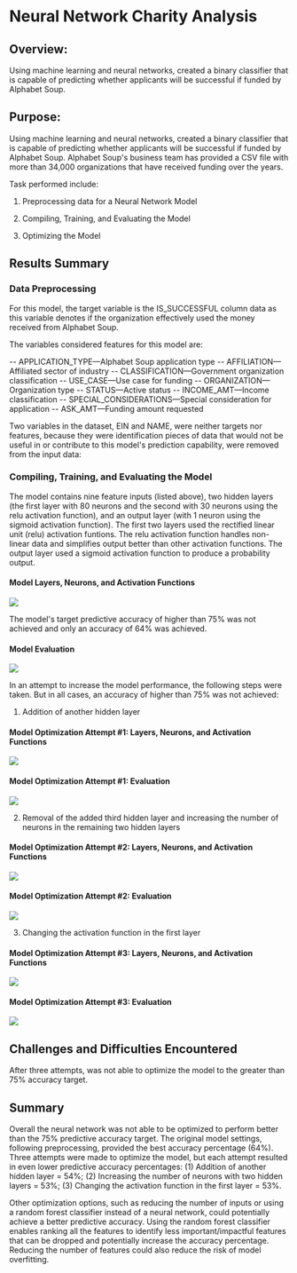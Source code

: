 # Neural Network Charity Analysis

## Overview:

Using machine learning and neural networks, created a binary classifier that is capable of predicting whether applicants will be successful if funded by Alphabet Soup.

## Purpose:

Using machine learning and neural networks, created a binary classifier that is capable of predicting whether applicants will be successful if funded by Alphabet Soup.  Alphabet Soup's business team has provided a CSV file with more than 34,000 organizations that have received funding over the years.  

Task performed include:

1. Preprocessing data for a Neural Network Model

2. Compiling, Training, and Evaluating the Model

3. Optimizing the Model


## Results Summary

### Data Preprocessing
For this model, the target variable is the IS_SUCCESSFUL column data as this variable denotes if the organization effectively used the money received from Alphabet Soup.

The variables considered features for this model are:  

-- APPLICATION_TYPE—Alphabet Soup application type
-- AFFILIATION—Affiliated sector of industry
-- CLASSIFICATION—Government organization classification
-- USE_CASE—Use case for funding
-- ORGANIZATION—Organization type
-- STATUS—Active status
-- INCOME_AMT—Income classification
-- SPECIAL_CONSIDERATIONS—Special consideration for application
-- ASK_AMT—Funding amount requested

Two variables in the dataset, EIN and NAME, were neither targets nor features, because they were identification pieces of data  that would not be useful in or contribute to this model's prediction capability, were removed from the input data: 

### Compiling, Training, and Evaluating the Model
The model contains nine feature inputs (listed above), two hidden layers (the first layer with 80 neurons and the second with 30 neurons using the relu activation function), and an output layer (with 1 neuron using the sigmoid activation function).  The first two layers used the rectified linear unit (relu) activation funtions.  The relu activation function handles non-linear data and simplifies output better than other activation functions.  The output layer used a sigmoid activation function to produce a probability output.

#### Model Layers, Neurons, and Activation Functions
![](images/model1_layers.png)

The model's target predictive accuracy of higher than 75% was not achieved and only an accuracy of 64% was achieved.

#### Model Evaluation
![](images/model1_evaluation.png)

In an attempt to increase the model performance, the following steps were taken.  But in all cases, an accuracy of higher than 75% was not achieved:

1.  Addition of another hidden layer

#### Model Optimization Attempt #1: Layers, Neurons, and Activation Functions
![](images/model2_layers.png)

#### Model Optimization Attempt #1:  Evaluation
![](images/model2_evaluation.png)

2.  Removal of the added third hidden layer and increasing the number of neurons in the remaining two hidden layers

#### Model Optimization Attempt #2: Layers, Neurons, and Activation Functions
![](images/model3_layers.png)

#### Model Optimization Attempt #2:  Evaluation
![](images/model3_evaluation.png)

3.  Changing the activation function in the first layer

#### Model Optimization Attempt #3: Layers, Neurons, and Activation Functions
![](images/model4_layers.png)

#### Model Optimization Attempt #3:  Evaluation
![](images/model4_evaluation.png)


## Challenges and Difficulties Encountered
After three attempts, was not able to optimize the model to the greater than 75% accuracy target.

## Summary

Overall the neural network was not able to be optimized to perform better than the 75% predictive accuracy target.  The original model settings, following preprocessing, provided the best accuracy percentage (64%).  Three attempts were made to optimize the model, but each attempt resulted in even lower predictive accuracy percentages:  (1) Addition of another hidden layer = 54%; (2) Increasing the number of neurons with two hidden layers = 53%; (3) Changing the activation function in the first layer = 53%.  

Other optimization options, such as reducing the number of inputs or using a random forest classifier instead of a neural network, could potentially achieve a better predictive accuracy.  Using the random forest classifier enables ranking all the features to identify less important/impactful features that can be dropped and potentially increase the accuracy percentage.  Reducing the number of features could also reduce the risk of model overfitting.
